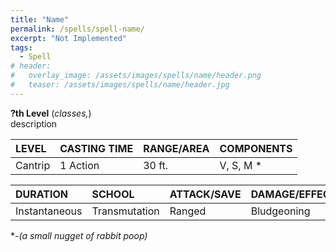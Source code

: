 ```yaml
---
title: "Name"
permalink: /spells/spell-name/
excerpt: "Not Implemented"
tags:
  - Spell
# header:
#   overlay_image: /assets/images/spells/name/header.png
#   teaser: /assets/images/spells/name/header.jpg
---
```


**?th Level** (*classes,*)\
description

| LEVEL          | CASTING TIME   | RANGE/AREA     | COMPONENTS     |
| :------------- | :------------- | :------------- | :------------- |
| Cantrip        | 1 Action       | 30 ft.         | V, S, M *      |

| DURATION       | SCHOOL         | ATTACK/SAVE    | DAMAGE/EFFECT  |
| :------------- | :------------- | :------------- | :------------- |
| Instantaneous  | Transmutation  | Ranged         | Bludgeoning    |

\*-*(a small nugget of rabbit poop)*
